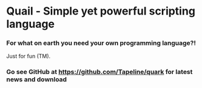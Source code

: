 # Quail - Simple yet powerful scripting language

### For what on earth you need your own programming language?!
Just for fun (TM).

### Go see GitHub at https://github.com/Tapeline/quark for latest news and download
